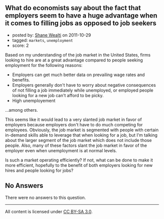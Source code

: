 ## What do economists say about the fact that employers seem to have a huge advantage when it comes to filling jobs as opposed to job seekers

- posted by: [Shane Wealti](https://stackexchange.com/users/-1/125-shane-wealti) on 2011-10-29
- tagged: `markets`, `unemployment`
- score: 2

Based on my understanding of the job market in the United States, firms looking to hire are at a great advantage compared to people seeking employment for the following reasons:

- Employers can get much better data on prevailing wage rates and benefits.
- Employers generally don't have to worry about negative consequences of not filling a job immediately while unemployed, or employed people looking for a new job can't afford to be picky.
- High unemployement

...among others.

This seems like it would lead to a very slanted job market in favor of employers because employers don't have to do much competing for employees. Obviously, the job market is segmented with people with certain in-demand skills able to leverage that when looking for a job, but I'm talking about the larger segment of the job market which does not include those people. Also, many of these factors slant the job market in favor of the employer even when unemployment is at normal levels.

Is such a market operating efficiently? If not, what can be done to make it more efficient, hopefully to the benefit of both employers looking for new hires and people looking for jobs?

## No Answers

There were no answers to this question.


---

All content is licensed under [CC BY-SA 3.0](https://creativecommons.org/licenses/by-sa/3.0/).

